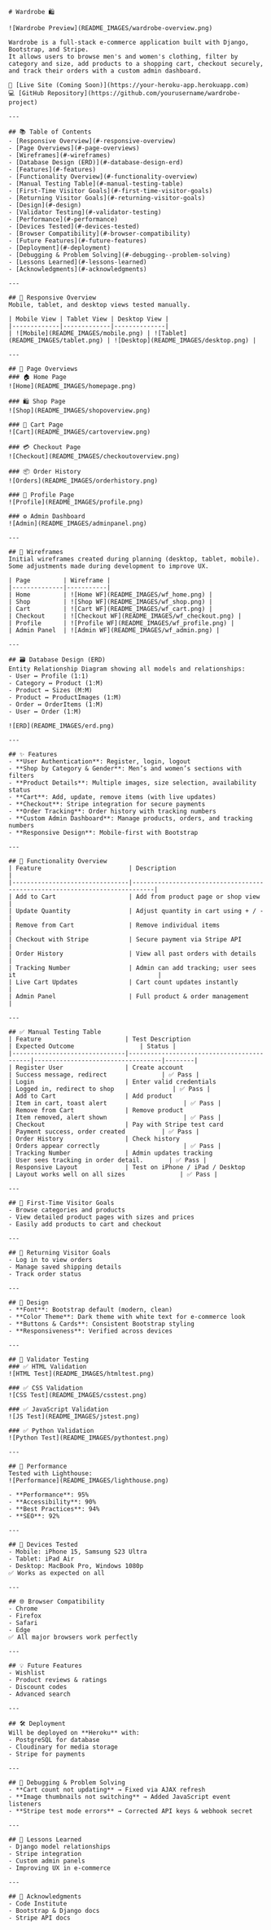     # Wardrobe 🛍️

    ![Wardrobe Preview](README_IMAGES/wardrobe-overview.png)

    Wardrobe is a full-stack e-commerce application built with Django, Bootstrap, and Stripe.  
    It allows users to browse men's and women's clothing, filter by category and size, add products to a shopping cart, checkout securely, and track their orders with a custom admin dashboard.

    🔗 [Live Site (Coming Soon)](https://your-heroku-app.herokuapp.com)  
    💻 [GitHub Repository](https://github.com/yourusername/wardrobe-project)

    ---

    ## 📚 Table of Contents
    - [Responsive Overview](#-responsive-overview)
    - [Page Overviews](#-page-overviews)
    - [Wireframes](#-wireframes)
    - [Database Design (ERD)](#️-database-design-erd)
    - [Features](#-features)
    - [Functionality Overview](#-functionality-overview)
    - [Manual Testing Table](#-manual-testing-table)
    - [First-Time Visitor Goals](#-first-time-visitor-goals)
    - [Returning Visitor Goals](#-returning-visitor-goals)
    - [Design](#-design)
    - [Validator Testing](#-validator-testing)
    - [Performance](#-performance)
    - [Devices Tested](#-devices-tested)
    - [Browser Compatibility](#-browser-compatibility)
    - [Future Features](#-future-features)
    - [Deployment](#-deployment)
    - [Debugging & Problem Solving](#-debugging--problem-solving)
    - [Lessons Learned](#-lessons-learned)
    - [Acknowledgments](#-acknowledgments)

    ---

    ## 📱 Responsive Overview
    Mobile, tablet, and desktop views tested manually.

    | Mobile View | Tablet View | Desktop View |
    |-------------|-------------|--------------|
    | ![Mobile](README_IMAGES/mobile.png) | ![Tablet](README_IMAGES/tablet.png) | ![Desktop](README_IMAGES/desktop.png) |

    ---

    ## 🧭 Page Overviews
    ### 🏠 Home Page
    ![Home](README_IMAGES/homepage.png)

    ### 🛍️ Shop Page
    ![Shop](README_IMAGES/shopoverview.png)

    ### 🛒 Cart Page
    ![Cart](README_IMAGES/cartoverview.png)

    ### 💳 Checkout Page
    ![Checkout](README_IMAGES/checkoutoverview.png)

    ### 📦 Order History
    ![Orders](README_IMAGES/orderhistory.png)

    ### 👤 Profile Page
    ![Profile](README_IMAGES/profile.png)

    ### ⚙️ Admin Dashboard
    ![Admin](README_IMAGES/adminpanel.png)

    ---

    ## 🧩 Wireframes
    Initial wireframes created during planning (desktop, tablet, mobile).  
    Some adjustments made during development to improve UX.

    | Page         | Wireframe |
    |--------------|-----------|
    | Home         | ![Home WF](README_IMAGES/wf_home.png) |
    | Shop         | ![Shop WF](README_IMAGES/wf_shop.png) |
    | Cart         | ![Cart WF](README_IMAGES/wf_cart.png) |
    | Checkout     | ![Checkout WF](README_IMAGES/wf_checkout.png) |
    | Profile      | ![Profile WF](README_IMAGES/wf_profile.png) |
    | Admin Panel  | ![Admin WF](README_IMAGES/wf_admin.png) |

    ---

    ## 🗃️ Database Design (ERD)
    Entity Relationship Diagram showing all models and relationships:
    - User ↔ Profile (1:1)
    - Category ↔ Product (1:M)
    - Product ↔ Sizes (M:M)
    - Product ↔ ProductImages (1:M)
    - Order ↔ OrderItems (1:M)
    - User ↔ Order (1:M)

    ![ERD](README_IMAGES/erd.png)

    ---

    ## ✨ Features
    - **User Authentication**: Register, login, logout  
    - **Shop by Category & Gender**: Men’s and women’s sections with filters  
    - **Product Details**: Multiple images, size selection, availability status  
    - **Cart**: Add, update, remove items (with live updates)  
    - **Checkout**: Stripe integration for secure payments  
    - **Order Tracking**: Order history with tracking numbers  
    - **Custom Admin Dashboard**: Manage products, orders, and tracking numbers  
    - **Responsive Design**: Mobile-first with Bootstrap  

    ---

    ## 🧮 Functionality Overview
    | Feature                        | Description                                                                |
    |--------------------------------|----------------------------------------------------------------------------|
    | Add to Cart                    | Add from product page or shop view                                         |
    | Update Quantity                | Adjust quantity in cart using + / -                                        |
    | Remove from Cart               | Remove individual items                                                    |
    | Checkout with Stripe           | Secure payment via Stripe API                                              |
    | Order History                  | View all past orders with details                                          |
    | Tracking Number                | Admin can add tracking; user sees it                                       |
    | Live Cart Updates              | Cart count updates instantly                                               |
    | Admin Panel                    | Full product & order management                                            |

    ---

    ## ✅ Manual Testing Table
    | Feature                       | Test Description                          | Expected Outcome                  | Status |
    |-------------------------------|-------------------------------------------|-----------------------------------|--------|
    | Register User                 | Create account                           | Success message, redirect               | ✅ Pass |
    | Login                         | Enter valid credentials                  | Logged in, redirect to shop                | ✅ Pass |
    | Add to Cart                   | Add product                              | Item in cart, toast alert                     | ✅ Pass |
    | Remove from Cart              | Remove product                           | Item removed, alert shown                     | ✅ Pass |
    | Checkout                      | Pay with Stripe test card                | Payment success, order created          | ✅ Pass |
    | Order History                 | Check history                            | Orders appear correctly                       | ✅ Pass |
    | Tracking Number               | Admin updates tracking                   | User sees tracking in order detail.       | ✅ Pass |
    | Responsive Layout             | Test on iPhone / iPad / Desktop          | Layout works well on all sizes               | ✅ Pass |

    ---

    ## 🎯 First-Time Visitor Goals
    - Browse categories and products  
    - View detailed product pages with sizes and prices  
    - Easily add products to cart and checkout  

    ---

    ## 🔁 Returning Visitor Goals
    - Log in to view orders  
    - Manage saved shipping details  
    - Track order status  

    ---

    ## 🎨 Design
    - **Font**: Bootstrap default (modern, clean)  
    - **Color Theme**: Dark theme with white text for e-commerce look  
    - **Buttons & Cards**: Consistent Bootstrap styling  
    - **Responsiveness**: Verified across devices  

    ---

    ## 🧪 Validator Testing
    ### ✅ HTML Validation
    ![HTML Test](README_IMAGES/htmltest.png)  

    ### ✅ CSS Validation
    ![CSS Test](README_IMAGES/csstest.png)  

    ### ✅ JavaScript Validation
    ![JS Test](README_IMAGES/jstest.png)  

    ### ✅ Python Validation
    ![Python Test](README_IMAGES/pythontest.png)  

    ---

    ## 🚀 Performance
    Tested with Lighthouse:  
    ![Performance](README_IMAGES/lighthouse.png)  

    - **Performance**: 95%  
    - **Accessibility**: 90%  
    - **Best Practices**: 94%  
    - **SEO**: 92%  

    ---

    ## 📱 Devices Tested
    - Mobile: iPhone 15, Samsung S23 Ultra  
    - Tablet: iPad Air  
    - Desktop: MacBook Pro, Windows 1080p  
    ✅ Works as expected on all  

    ---

    ## 🌐 Browser Compatibility
    - Chrome  
    - Firefox  
    - Safari  
    - Edge  
    ✅ All major browsers work perfectly  

    ---

    ## 💡 Future Features
    - Wishlist  
    - Product reviews & ratings  
    - Discount codes  
    - Advanced search  

    ---

    ## 🛠️ Deployment
    Will be deployed on **Heroku** with:
    - PostgreSQL for database  
    - Cloudinary for media storage  
    - Stripe for payments  

    ---

    ## 🐞 Debugging & Problem Solving
    - **Cart count not updating** → Fixed via AJAX refresh  
    - **Image thumbnails not switching** → Added JavaScript event listeners  
    - **Stripe test mode errors** → Corrected API keys & webhook secret  

    ---

    ## 🧠 Lessons Learned
    - Django model relationships  
    - Stripe integration  
    - Custom admin panels  
    - Improving UX in e-commerce  

    ---

    ## 🙏 Acknowledgments
    - Code Institute  
    - Bootstrap & Django docs  
    - Stripe API docs